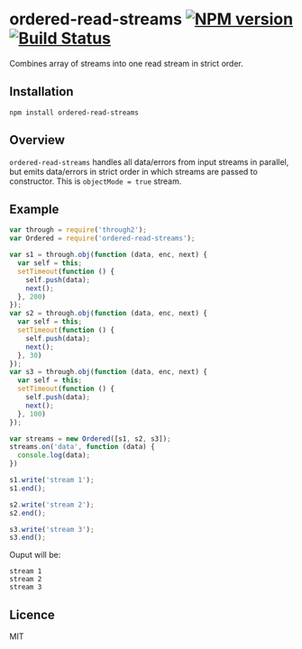 # ordered-read-streams [![NPM version](https://badge.fury.io/js/ordered-read-streams.png)](http://badge.fury.io/js/ordered-read-streams) [![Build Status](https://travis-ci.org/armed/ordered-read-streams.png?branch=master)](https://travis-ci.org/armed/ordered-read-streams)

Combines array of streams into one read stream in strict order.

## Installation

`npm install ordered-read-streams`

## Overview

`ordered-read-streams` handles all data/errors from input streams in parallel, but emits data/errors in strict order in which streams are passed to constructor. This is `objectMode = true` stream.

## Example

```js
var through = require('through2');
var Ordered = require('ordered-read-streams');

var s1 = through.obj(function (data, enc, next) {
  var self = this;
  setTimeout(function () {
    self.push(data);
    next();
  }, 200)
});
var s2 = through.obj(function (data, enc, next) {
  var self = this;
  setTimeout(function () {
    self.push(data);
    next();
  }, 30)
});
var s3 = through.obj(function (data, enc, next) {
  var self = this;
  setTimeout(function () {
    self.push(data);
    next();
  }, 100)
});

var streams = new Ordered([s1, s2, s3]);
streams.on('data', function (data) {
  console.log(data);
})

s1.write('stream 1');
s1.end();

s2.write('stream 2');
s2.end();

s3.write('stream 3');
s3.end();
```
Ouput will be:

```
stream 1
stream 2
stream 3
```

## Licence

MIT
